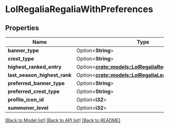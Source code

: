# LolRegaliaRegaliaWithPreferences

## Properties

Name | Type | Description | Notes
------------ | ------------- | ------------- | -------------
**banner_type** | Option<**String**> |  | [optional]
**crest_type** | Option<**String**> |  | [optional]
**highest_ranked_entry** | Option<[**crate::models::LolRegaliaRegaliaRankedEntry**](LolRegaliaRegaliaRankedEntry.md)> |  | [optional]
**last_season_highest_rank** | Option<[**crate::models::LolRegaliaLeagueTier**](LolRegaliaLeagueTier.md)> |  | [optional]
**preferred_banner_type** | Option<**String**> |  | [optional]
**preferred_crest_type** | Option<**String**> |  | [optional]
**profile_icon_id** | Option<**i32**> |  | [optional]
**summoner_level** | Option<**i32**> |  | [optional]

[[Back to Model list]](../README.md#documentation-for-models) [[Back to API list]](../README.md#documentation-for-api-endpoints) [[Back to README]](../README.md)


